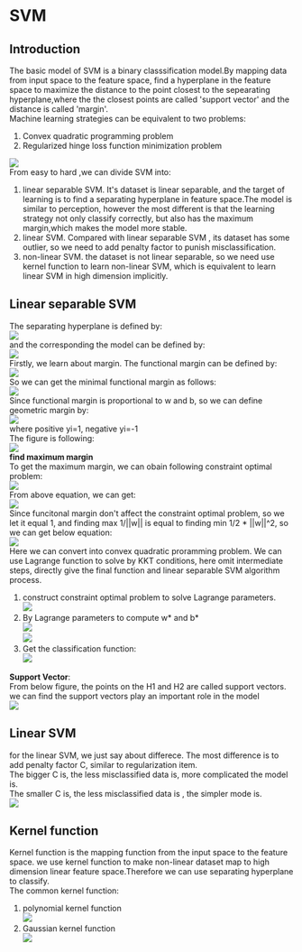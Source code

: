 # SVM  

## Introduction  
The basic model of SVM is a binary classsification model.By mapping data from input space to the feature space, find a hyperplane in the feature space to maximize the distance to the point closest to the sepearating hyperplane,where the the closest points are called 'support vector' and the distance is called 'margin'.   
Machine learning strategies can be equivalent to two problems:  
1. Convex quadratic programming problem  
2. Regularized hinge loss function minimization problem  

![](/fig/svm1.jpg)  
From easy to hard ,we can divide SVM into:  
1. linear separable SVM. It's dataset is linear separable, and the target of learning is to find a separating hyperplane in feature space.The model is similar to perception, however the most different is that the learning strategy not only classify correctly, but also has the maximum margin,which makes the model more stable.
2. linear SVM. Compared with linear separable SVM , its dataset has some outlier, so we need to add penalty factor to punish misclassification.  
3. non-linear SVM. the dataset is not linear separable, so we need use kernel function to learn non-linear SVM, which is equivalent to learn linear SVM in high dimension implicitly.  

## Linear separable SVM  
The separating hyperplane is defined by:   
![](/equation/svm1.png)   
and the corresponding the model can be defined by:   
![](/equation/svm2.png)   
Firstly, we learn about margin. The functional margin can be defined by:   
![](/equation/svm3.png)    
So we can get the minimal functional margin as follows:   
![](/equation/svm4.png)   
Since functional margin is proportional to w and b, so we can define geometric margin by:   
![](/equation/svm5.png)  
where positive yi=1, negative yi=-1   
The figure is following:  
![](/fig/svm2.jpg)   
**find maximum margin**  
To get the maximum margin, we can obain following constraint optimal problem:  
![](/equation/svm6.png)  
From above equation, we can get:  
![](/equation/svm7.png)  
Since funcitonal margin don't affect the constraint optimal problem, so we let it equal 1, and finding max 1/||w|| is equal to finding min 1/2 * ||w||^2, so we can get below equation:  
![](/equation/svm8.png)  
Here we can convert into convex quadratic proramming problem. We can use Lagrange function to solve by KKT conditions, here omit intermediate steps, directly give the final function and linear separable SVM algorithm process.  
1. construct constraint optimal problem to solve Lagrange parameters.  
![](/equation/svm9.png)  
2. By Lagrange parameters to compute w* and b*  
![](/equation/svm10.png)  
![](/equation/svm11.png)  
3. Get the classification function:  
![](/equation/svm12.png)

**Support Vector**:  
From below figure, the points on the H1 and H2 are called support vectors. we can find the support vectors play an important role in the model  
![](/fig/svm3.jpg)  
## Linear SVM  
for the linear SVM, we just say about differece. The most difference is to add penalty factor C, similar to regularization item.  
The bigger C is, the less misclassified data is, more complicated the model is.  
The smaller C is, the less misclassified data is , the simpler mode is.  
![](/fig/svm4.jpg)  
## Kernel function  
Kernel function is the mapping function from the input space to the feature space. we use kernel function to make non-linear dataset map to high dimension linear feature space.Therefore we can use separating hyperplane to classify.  
The common kernel function:  
1. polynomial kernel function  
![](/equation/svm13.png)  
2. Gaussian kernel function  
![](/equation/svm14.png)  
